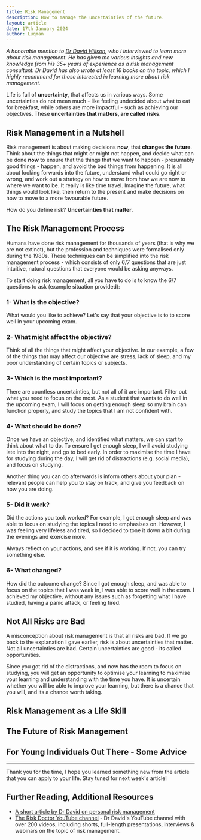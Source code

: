 ```yaml
---
title: Risk Management
description: How to manage the uncertainties of the future.
layout: article
date: 17th January 2024
author: Luqman
---
```


*A honorable mention to [Dr David Hillson](https://risk-doctor.com), who I interviewed to learn more about risk management. He has given me various insights and new knowledge from his 35+ years of experience as a risk management consultant. Dr David has also wrote at least 16 books on the topic, which I highly recommend for those interested in learning more about risk management.*

Life is full of **uncertainty**, that affects us in various ways. Some uncertainties do not mean much - like feeling undecided about what to eat for breakfast, while others are more impactful - such as achieving our objectives. These **uncertainties that matters, are called risks**.

## Risk Management in a Nutshell

Risk management is about making decisions **now**, that **changes the future**. Think about the things that might or might not happen, and decide what can be done **now** to ensure that the things that we want to happen - presumably good things - happen, and avoid the bad things from happening. It is all about looking forwards into the future, understand what could go right or wrong, and work out a strategy on how to move from how we are now to where we want to be. It really is like time travel. Imagine the future, what things would look like, then return to the present and make decisions on how to move to a more favourable future.

How do you define risk? **Uncertainties that matter**.

## The Risk Management Process

Humans have done risk management for thousands of years (that is why we are not extinct), but the profession and techniques were formalised only during the 1980s. These techniques can be simplified into the risk management process - which consists of only 6/7 questions that are just intuitive, natural questions that everyone would be asking anyways.

To start doing risk management, all you have to do is to know the 6/7 questions to ask (example situation provided):

### 1- What is the objective?

What would you like to achieve? Let's say that your objective is to to score well in your upcoming exam.

### 2- What might affect the objective?

Think of all the things that might affect your objective. In our example, a few of the things that may affect our objective are stress, lack of sleep, and my poor understanding of certain topics or subjects.

### 3- Which is the most important?

There are countless uncertainties, but not all of it are important. Filter out what you need to focus on the most. As a student that wants to do well in the upcoming exam, I will focus on getting enough sleep so my brain can function properly, and study the topics that I am not confident with.

### 4- What should be done?

Once we have an objective, and identified what matters, we can start to think about what to do. To ensure I get enough sleep, I will avoid studying late into the night, and go to bed early. In order to maximise the time I have for studying during the day, I will get rid of distractions (e.g. social media), and focus on studying.

Another thing you can do afterwards is inform others about your plan - relevant people can help you to stay on track, and give you feedback on how you are doing.

### 5- Did it work?

Did the actions you took worked? For example, I got enough sleep and was able to focus on studying the topics I need to emphasises on. However, I was feeling very lifeless and tired, so I decided to tone it down a bit during the evenings and exercise more.

Always reflect on your actions, and see if it is working. If not, you can try something else.

### 6- What changed?

How did the outcome change? Since I got enough sleep, and was able to focus on the topics that I was weak in, I was able to score well in the exam. I achieved my objective, without any issues such as forgetting what I have studied, having a panic attack, or feeling tired.

## Not All Risks are Bad

A misconception about risk management is that all risks are bad. If we go back to the explanation I gave earlier, risk is about uncertainties that matter. Not all uncertainties are bad. Certain uncertainties are good - its called opportunities.

Since you got rid of the distractions, and now has the room to focus on studying, you will get an opportunity to optimise your learning to maximise your learning and understanding with the time you have. It is uncertain whether you will be able to improve your learning, but there is a chance that you will, and its a chance worth taking.

## Risk Management as a Life Skill

## The Future of Risk Management

## For Young Individuals Out There - Some Advice

---

Thank you for the time, I hope you learned something new from the article that you can apply to your life. Stay tuned for next week's article!

## Further Reading, Additional Resources

- [A short article by Dr David on personal risk management](https://risk-doctor.com/wp-content/uploads/2020/06/19-Personal-risk-management.pdf)
- [The Risk Doctor YouTube channel](https://www.youtube.com/RiskDoctorVideo) - Dr David's YouTube channel with over 200 videos, including shorts, full-length presentations, interviews & webinars on the topic of risk management.

